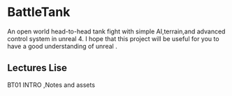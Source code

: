 # BattleTank
An open world head-to-head tank fight with simple AI,terrain,and advanced control system in unreal 4.
I hope that this project will be useful for you to have a good understanding of unreal .

## Lectures Lise
BT01 INTRO ,Notes and assets 
